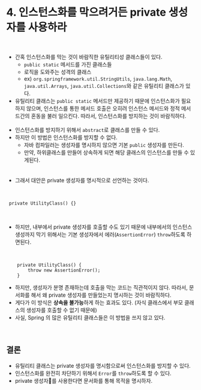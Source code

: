 <h1>4. 인스턴스화를 막으려거든 private 생성자를 사용하라</h1><br>
<ul>
<li>간혹 인스턴스화를 막는 것이 바람직한 유틸리티성 클래스들이 있다.
<ul>
<li><code>public static</code> 메서드를 가진 클래스들</li>
<li>로직을 도와주는 성격의 클래스</li>
<li>ex) <code>org.springframework.util.StringUtils</code>, <code>java.lang.Math</code>, <code>java.util.Arrays</code>, <code>java.util.Collections</code>와 같은 유틸리티 클래스가 있다.</li>
</ul>
</li>
<li>유틸리티 클래스는 <code>public static</code> 메서드만 제공하기 때문에 인스턴스화가 필요하지 않으며, 인스턴스를 통한 메서드 호출은 오히려 인스턴스 메서드와 정적 메서드간의 혼동을 불러 일으킨다. 따라서, 인스턴스화를 방지하는 것이 바람직하다.<br><br></li>
<li>인스턴스화를 방지하기 위해서 <code>abstract</code>로 클래스를 만들 수 있다.</li>
<li>하지만 이 방법은 인스턴스화를 방지할 수 없다.
<ul>
<li>자바 컴파일러는 생성자를 명시하지 않으면 기본 <code>public</code> 생성자를 만든다.</li>
<li>만약, 하위클래스를 만들어 상속하게 되면 해당 클래스의 인스턴스를 만들 수 있게된다.</li>
</ul>
<br><br></li>
<li>그래서  대안은 private 생성자를 명시적으로 선언하는 것이다.</li>
</ul><br>
<pre><code>	private UtilityClass() {}
</code></pre><br>
<ul>
<li>하지만, 내부에서 private 생성자를 호출할 수도 있기 때문에 내부에서의 인스턴스 생성까지 막기 위해서는 기본 생성자에서 에러(<code>AssertionError</code>)  <code>throw</code>하도록 하면된다.</li>
</ul><br>
<pre><code>    private UtilityClass() {
        throw new AssertionError();
    }
</code></pre><ul>
<li>하지만, 생성자가 분명 존재하는데 호출을 막는 코드는 직관적이지 않다. 따라서, 문서화를 해서 왜 private 생성자를 만들었는지 명시하는 것이 바람직하다.</li>
<li>게다가 이 방식은 <b>상속을 불가능</b>하게 하는 효과도 있다. (자식 클래스에서 부모 클래스의 생성자를 호출할 수 없기 때문에)</li>
<li>사실, Spring 의 많은 유틸리티 클래스들은 이 방법을 쓰지 않고 있다.</li>
</ul><br>
<h2>결론</h2><ul>
<li>유틸리티 클래스는 private 생성자를 명시함으로써 인스턴스화를 방지할 수 있다.</li>
<li>인스턴스화를 완전히 차단하기 위해서 <code>Error</code>를 <code>throw</code>하도록 할 수 있다.</li>
<li>private 생성자를 사용한다면 문서화를 통해 목적을 명시하자.</li>
</ul>